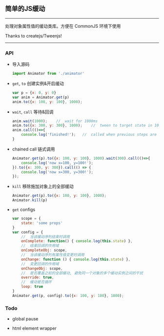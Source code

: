 ## 简单的JS缓动
---
处理对象属性值的缓动类库。方便在 CommonJS 环境下使用

Thanks to createjs/Tweenjs!

---

### API

- 导入源码
    ```javascript
    import Animator from './animator'
    ```

- ```get```, `to` 创建实例&开启缓动
    ```javascript
    var p = {x: 0, y: 0}
    var anim = Animator.get(p)
    anim.to({x: 100, y: 100}, 1000);
    ```

- ```wait```, ```call``` 等待&回调
    ```javascript
    anim.wait(1000);    //  wait for 1000ms
    anim.to({x: 300, y: 300}, 1000);    //  tween to target state in 1000ms
    anim.call(()=>{
        console.log('finished!');   //  called when previous steps are done
    }
    ```
    
- chained call 链式调用
    ```javascript
    Animator.get(p).to({x: 100, y: 100}, 1000).wait(300).call(()=>{
        console.log('now x=100, y=100!');
    }).to({x: 300, y: 300}).call(() => {
        console.log('now x=300, y=300!');
    });
    ```

- ```kill``` 移除施加对象上的全部缓动
    ```javascript
    Animator.get(p).to({x: 100, y: 100}, 1000);
    Animator.kill(p)
    ```

- ```get``` configs
    ```javascript
    var scope = {
        state: 'some props'
    }
    var config = {
        //  当该缓动序列结束时调用
        onComplete: function() { console.log(this.state) },
        //  结束回调的作用域
        onCompleteObj: scope,   
        //  当该缓动序列有属性值变更时调用
        onChange: function () { console.log(this.state) },
        //  变更回调的作用域
        onChangeObj: scope,
        //  是否覆盖之前的全部缓动, 避免同一个对象的多个缓动实例之间的干扰
        override: true,
        //  缓动是否循环
        loop: true
    }
    Animator.get(p, config).to({x: 100, y: 100}, 1000);
    ```

### Todo
    
- global pause

- html element wrapper